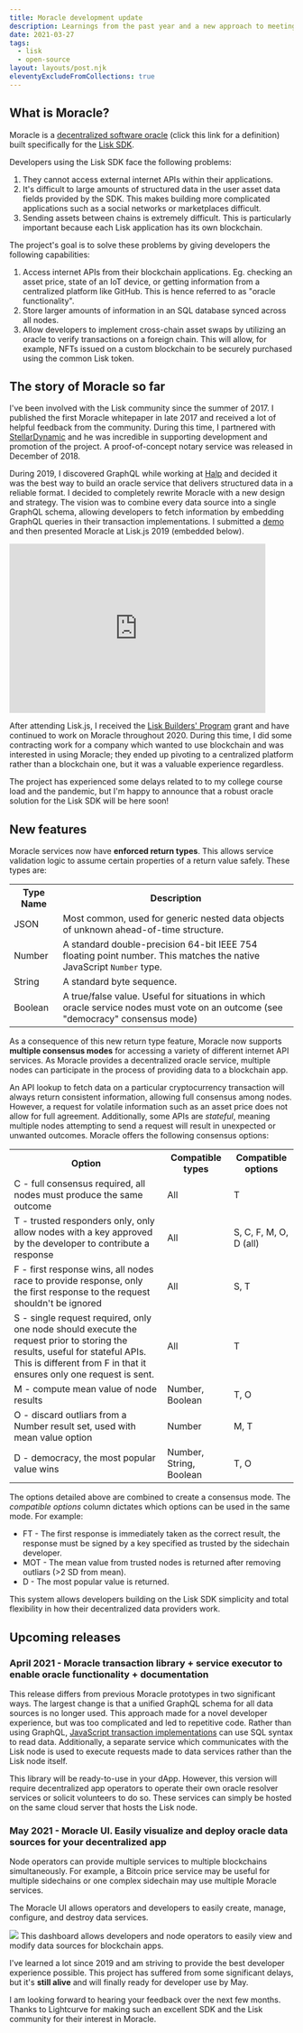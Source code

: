 ```yaml
---
title: Moracle development update
description: Learnings from the past year and a new approach to meeting the data needs of blockchain applications
date: 2021-03-27
tags:
  - lisk
  - open-source
layout: layouts/post.njk
eleventyExcludeFromCollections: true
---
```


## What is Moracle?
Moracle is a <a href="https://academy.binance.com/en/articles/blockchain-oracles-explained" target="_blank">decentralized software oracle</a> (click this link for a definition) built specifically for the <a target="_blank" href="https://lisk.io/sdk">Lisk SDK</a>.


Developers using the Lisk SDK face the following problems:
1. They cannot access external internet APIs within their applications.
2. It's difficult to large amounts of structured data in the user asset data fields provided by the SDK. This makes building more complicated applications such as a social networks or marketplaces difficult.
3. Sending assets between chains is extremely difficult. This is particularly important because each Lisk application has its own blockchain.

The project's goal is to solve these problems by giving developers the following capabilities:
1. Access internet APIs from their blockchain applications. Eg. checking an asset price, state of an IoT device, or getting information from a centralized platform like GitHub. This is hence referred to as "oracle functionality". 
2. Store larger amounts of information in an SQL database synced across all nodes.
3. Allow developers to implement cross-chain asset swaps by utilizing an oracle to verify transactions on a foreign chain. This will allow, for example, NFTs issued on a custom blockchain to be securely purchased using the common Lisk token. 

## The story of Moracle so far
I've been involved with the Lisk community since the summer of 2017. I published the first Moracle whitepaper in late 2017 and received a lot of helpful feedback from the community. During this time, I partnered with [StellarDynamic](https://sidechainsolutions.io/) and he was incredible in supporting development and promotion of the project. A proof-of-concept notary service was released in December of 2018.

During 2019, I discovered GraphQL while working at <a target="_blank" href="https://halp.com">Halp</a> and decided it was the best way to build an oracle service that delivers structured data in a reliable format. I decided to completely rewrite Moracle with a new design and strategy. The vision was to combine every data source into a single GraphQL schema, allowing developers to fetch information by embedding GraphQL queries in their transaction implementations. I submitted a [demo](https://www.youtube.com/watch?v=S4roWDIJRlM) and then presented Moracle at Lisk.js 2019 (embedded below).

<div class="captionedimg">
<iframe style="width: 90%" height="300" src="https://www.youtube.com/embed/_LjfZMRuCgU" frameborder="0" allow="accelerometer; autoplay; clipboard-write; encrypted-media; gyroscope; picture-in-picture" allowfullscreen></iframe><br>
</div>

After attending Lisk.js, I received the [Lisk Builders' Program](https://lisk.io/builders-program) grant and have continued to work on Moracle throughout 2020. During this time, I did some contracting work for a company which wanted to use blockchain and was interested in using Moracle; they ended up pivoting to a centralized platform rather than a blockchain one, but it was a valuable experience regardless.

The project has experienced some delays related to to my college course load and the pandemic, but I'm happy to announce that a robust oracle solution for the Lisk SDK will be here soon!

## New features
Moracle services now have __enforced return types__. This allows service validation logic to assume certain properties of a return value safely. These types are:
<table class="prettytable">
<tr>
<th>Type Name</th>
<th>Description</th>
</tr>
<tr>
<td>JSON</td>
<td>Most common, used for generic nested data objects of unknown ahead-of-time structure.</td>
</tr>
<tr>
<td>Number</td>
<td>A standard double-precision 64-bit IEEE 754 floating point number. This matches the native JavaScript <code>Number</code> type.</td>
</tr>
<tr>
<td>String</td>
<td>A standard byte sequence.</td>
</tr>
<tr>
<td>Boolean</td>
<td>A true/false value. Useful for situations in which oracle service nodes must vote on an outcome (see "democracy" consensus mode)</td>
</tr>
</table>

As a consequence of this new return type feature, Moracle now supports __multiple consensus modes__ for accessing a variety of different internet API services. As Moracle provides a decentralized oracle service, multiple nodes can participate in the process of providing data to a blockchain app.

An API lookup to fetch data on a particular cryptocurrency transaction will always return consistent information, allowing full consensus among nodes. However, a request for volatile information such as an asset price does not allow for full agreement. Additionally, some APIs are *stateful*, meaning multiple nodes attempting to send a request will result in unexpected or unwanted outcomes. Moracle offers the following consensus options:
<table class="prettytable">
  <tr>
    <th>Option</th>
    <th>Compatible types</th>
    <th>Compatible options</th>
  </tr>
  <tr>
    <td>C - full consensus required, all nodes must produce the same outcome</td>
    <td>All</td>
    <td>T</td>
  </tr>
  <tr>
    <td>T - trusted responders only, only allow nodes with a key approved by the developer to contribute a response</td>
    <td>All</td>
    <td>S, C, F, M, O, D (all)</td>
  </tr>
  <tr>
    <td>F - first response wins, all nodes race to provide response, only the first response to the request shouldn't be ignored</td>
    <td>All</td>
    <td>S, T</td>
  </tr>
  <tr>
    <td>S - single request required, only one node should execute the request prior to storing the results, useful for stateful APIs. This is different from F in that it ensures only one request is sent.</td>
    <td>All</td>
    <td>T</td>
  </tr>
  <tr>
    <td>M - compute mean value of node results</td>
    <td>Number, Boolean</td>
    <td>T, O</td>
  </tr>
  <tr>
    <td>O - discard outliars from a Number result set, used with mean value option</td>
    <td>Number</td>
    <td>M, T</td>
  </tr>
  <tr>
    <td>D - democracy, the most popular value wins</td>
    <td>Number, String, Boolean</td>
    <td>T, O</td>
  </tr>

</table>

The options detailed above are combined to create a consensus mode. The *compatible options* column dictates which options can be used in the same mode. For example:
- FT - The first response is immediately taken as the correct result, the response must be signed by a key specified as trusted by the sidechain developer.
- MOT - The mean value from trusted nodes is returned after removing outliars (>2 SD from mean).
- D - The most popular value is returned.
 
This system allows developers building on the Lisk SDK simplicity and total flexibility in how their decentralized data providers work.

## Upcoming releases

### April 2021 - Moracle transaction library + service executor to enable oracle functionality + documentation

This release differs from previous Moracle prototypes in two significant ways. The largest change is that a unified GraphQL schema for all data sources is no longer used. This approach made for a novel developer experience, but was too complicated and led to repetitive code. Rather than using GraphQL, [JavaScript transaction implementations](https://lisk.io/documentation/lisk-sdk/guides/app-development/asset.html#applying-the-transaction-asset-logic) can use SQL syntax to read data. Additionally, a separate service which communicates with the Lisk node is used to execute requests made to data services rather than the Lisk node itself.

This library will be ready-to-use in your dApp. However, this version will require decentralized app operators to operate their own oracle resolver services or solicit volunteers to do so. These services can simply be hosted on the same cloud server that hosts the Lisk node.


### May 2021 - Moracle UI. Easily visualize and deploy oracle data sources for your decentralized app

Node operators can provide multiple services to multiple blockchains simultaneously. For example, a Bitcoin price service may be useful for multiple sidechains or one complex sidechain may use multiple Moracle services. 

The Moracle UI allows operators and developers to easily create, manage, configure, and destroy data services. 

<div class="captionedimg">
<img src="/img/2021-03-27-MoracleUI.png">
This dashboard allows developers and node operators to easily view and modify data sources for blockchain apps.
</div>


I've learned a lot since 2019 and am striving to provide the best developer experience possible. This project has suffered from some significant delays, but it's __still alive__ and will finally ready for developer use by May. 

I am looking forward to hearing your feedback over the next few months. Thanks to Lightcurve for making such an excellent SDK and the Lisk community for their interest in Moracle.
